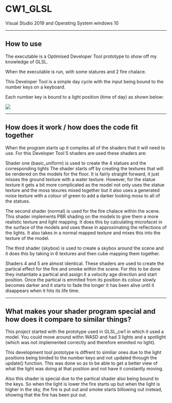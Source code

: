 # CW1_GLSL
 
Visual Studio 2019 and Operating System windows 10

----------------------------------------------------------
How to use
----------------------------------------------------------

The executable is a Optimised Developer Tool prototype to show off my knowledge of GLSL. 

When the executable is run, with some statures and 2 fire chalace.

This Developer Tool is a simple day cycle with the input being bound to the number keys on a keyboard.

Each number key is bound to a light position (time of day) as shown below:

![](media/sense.png)

----------------------------------------------------------
How does it work / how does the code fit together
----------------------------------------------------------

When the program starts up it compiles all of the shaders that it will need to use.
For this Developer Tool 5 shaders are used these shaders are:

Shader one (basic_uniform) is used to create the 4 statues and the corresponding lights
The shader starts off by creating the textures that will be rendered on the models for the
floor. It is fairly straight forward, it just misses the ground texture with a water texture.
However, for the statue texture it gets a bit more complicated as the model not only uses the
statue texture and the moss texures mixed together but it also uses a generated noise texture 
with a colour of green to add a darker looking moss to all of the statues.

The second shader (normal) is used for the fire chalace within the scene. This shader implements PBR shading on the models to give them a more realistic texture and light mapping.
It does this by calculating microfacet in the surface of the models and uses these in approximating the reflections of the lights. It also takes in a normal mapped texture and mixes this into the texture of the model.

The third shader (skybox) is used to create a skybox around the scene and it does this by taking in 6 textures and then cube mapping them together.

Shaders 4 and 5 are almost identical. These shaders are used to create the partical effect for the fire and smoke within the scene. For this to be done they instantiate a partical and assign it a velocity age direction and start position. Once the partical is emmited from its position its colour slowly becomes darker and it starts to fade the longer it has been alive until it disappears when it hits its life time.

--------------------------------------------------------------------------------------------
What makes your shader program special and how does it compare to similar things?
--------------------------------------------------------------------------------------------

This project started with the prototype used in GLSL_cw1 in which it used a model. You could
move around withn WASD and had 3 lights and a spotlight (which was not implemented correctly and therefore emmited no light).

This development tool prototype is diffrent to similiar ones due to the light positions being binded to the number keys and not updated through the update() function. This was done so as to be able to get a better view of what the light was doing at that postiion and not have it constantly moving.

Also this shader is special due to the partical shader also being bound to the keys. So when the light is lower the fire starts up but when the light is higher in the sky, the fire is put out and smoke starts billowing out instead, showing that the fire has been put out.